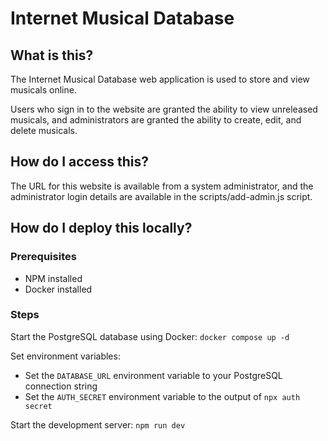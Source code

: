 # Internet Musical Database

## What is this?

The Internet Musical Database web application is used to store and view musicals online.

Users who sign in to the website are granted the ability to view unreleased musicals, and administrators are granted the ability to create, edit, and delete musicals.

## How do I access this?

The URL for this website is available from a system administrator, and the administrator login details are available in the scripts/add-admin.js script.

## How do I deploy this locally?

### Prerequisites

* NPM installed
* Docker installed

### Steps

Start the PostgreSQL database using Docker: `docker compose up -d`

Set environment variables:

* Set the `DATABASE_URL` environment variable to your PostgreSQL connection string
* Set the `AUTH_SECRET` environment variable to the output of `npx auth secret`

Start the development server: `npm run dev`

